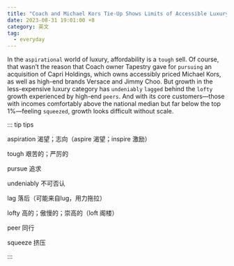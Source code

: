 ```yaml
---
title: "Coach and Michael Kors Tie-Up Shows Limits of Accessible Luxury"
date: 2023-08-31 19:01:00 +8
category: 英文
tag:
  - everyday
---
```


In the `aspirational` world of luxury, affordability is a `tough` sell. Of course, that wasn’t the reason that Coach owner Tapestry gave for `pursuing` an acquisition of Capri Holdings, which owns accessibly priced Michael Kors, as well as high-end brands Versace and Jimmy Choo. But growth in the less-expensive luxury category has `undeniably` `lagged` behind the `lofty` growth experienced by high-end `peers`. And with its core customers—those with incomes comfortably above the national median but far below the top 1%—feeling `squeezed`, growth looks difficult without scale.

::: tip tips

aspiration 渴望；志向（aspire 渴望；inspire 激励）

tough 艰苦的；严厉的

pursue 追求

undeniably 不可否认

lag 落后（可能来自lug，用力拖拉）

lofty 高的；傲慢的；崇高的（loft 阁楼）

peer 同行

squeeze 挤压

:::
